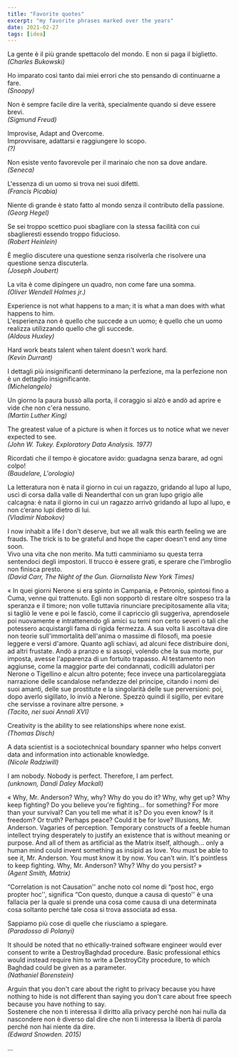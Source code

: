 ```yaml
---
title: "Favorite quotes"
excerpt: "my favorite phrases marked over the years"
date: 2021-02-27
tags: [idea]
---
```



La gente è il più grande spettacolo del mondo. E non si paga il biglietto.  
_(Charles Bukowski)_


Ho imparato così tanto dai miei errori che sto pensando di continuarne a fare.  
_(Snoopy)_


Non è sempre facile dire la verità, specialmente quando si deve essere brevi.  
_(Sigmund Freud)_


Improvise, Adapt and Overcome.  
Improvvisare, adattarsi e raggiungere lo scopo.  
_(?)_


Non esiste vento favorevole per il marinaio che non sa dove andare.  
_(Seneca)_


L'essenza di un uomo si trova nei suoi difetti.  
_(Francis Picabia)_


Niente di grande è stato fatto al mondo senza il contributo della passione.  
_(Georg Hegel)_


Se sei troppo scettico puoi sbagliare con la stessa facilità con cui sbaglieresti essendo troppo fiducioso.  
_(Robert Heinlein)_


È meglio discutere una questione senza risolverla che risolvere una questione senza discuterla.  
_(Joseph Joubert)_


La vita è come dipingere un quadro, non come fare una somma.  
_(Oliver Wendell Holmes jr.)_


Experience is not what happens to a man; it is what a man does with what happens to him.  
L'esperienza non è quello che succede a un uomo; è quello che un uomo realizza utilizzando quello che gli succede.  
_(Aldous Huxley)_


Hard work beats talent when talent﻿ doesn't work hard.  
_(Kevin Durrant)_


I dettagli più insignificanti determinano la perfezione, ma la perfezione non è un dettaglio insignificante.  
_(Michelangelo)_


Un giorno la paura bussò alla porta, il coraggio si alzò e andò ad aprire e vide che non c'era nessuno.  
_(Martin Luther King)_


The greatest value of a picture is when it forces us to notice what we never expected to see.  
_(John W. Tukey. Exploratory Data Analysis. 1977)_


Ricordati che il tempo è giocatore avido: guadagna senza barare, ad ogni colpo!  
_(Baudelare, L'orologio)_


La letteratura non è nata il giorno in cui un ragazzo, gridando al lupo al lupo, uscì di corsa dalla valle di Neanderthal con un gran lupo grigio alle calcagna: è nata il giorno in cui un ragazzo arrivò gridando al lupo al lupo, e non c’erano lupi dietro di lui.  
_(Vladimir Nabokov)_


I now inhabit a life I don't deserve, but we all walk this earth feeling we are frauds. The trick is to be grateful and hope the caper doesn't end any time soon.  
Vivo una vita che non merito. Ma tutti camminiamo su questa terra sentendoci degli impostori. Il trucco è essere grati, e sperare che l’imbroglio non finisca presto.  
_(David Carr, The Night of the Gun. Giornalista New York Times)_


« In quei giorni Nerone si era spinto in Campania, e Petronio, spintosi 
fino a Cuma, venne qui trattenuto. Egli non sopportò di restare oltre 
sospeso tra la speranza e il timore; non volle tuttavia rinunciare 
precipitosamente alla vita; si tagliò le vene e poi le fasciò, come il 
capriccio gli suggeriva, aprendosele poi nuovamente e intrattenendo gli 
amici su temi non certo severi o tali che potessero acquistargli fama di
 rigida fermezza. A sua volta li ascoltava dire non teorie 
sull'immortalità dell'anima o massime di filosofi, ma poesie leggere e 
versi d'amore. Quanto agli schiavi, ad alcuni fece distribuire doni, ad 
altri frustate. Andò a pranzo e si assopì, volendo che la sua morte, pur
 imposta, avesse l'apparenza di un fortuito trapasso. Al testamento non 
aggiunse, come la maggior parte dei condannati, codicilli adulatori per 
Nerone o Tigellino e alcun altro potente; fece invece una 
particolareggiata narrazione delle scandalose nefandezze del principe, 
citando i nomi dei suoi amanti, delle sue prostitute e la singolarità 
delle sue perversioni: poi, dopo averlo sigillato, lo inviò a Nerone. 
Spezzò quindi il sigillo, per evitare che servisse a rovinare altre 
persone. »  
_(Tacito, nei suoi Annali XVI)_


Creativity is the ability to see relationships where none exist.  
_(Thomas Disch)_


A data scientist is a sociotechnical boundary spanner who helps convert data and information into actionable knowledge.  
_(Nicole Radziwill)_


I am nobody. Nobody is perfect. Therefore, I am perfect.  
_(unknown, Dandi Daley Mackall)_


« Why, Mr. Anderson? Why, why? Why do you do it? Why, why get up? Why keep
 fighting? Do you believe you're fighting... for something? For more 
than your survival? Can you tell me what it is? Do you even know? Is it 
freedom? Or truth? Perhaps peace? Could it be for love? Illusions, Mr. 
Anderson. Vagaries of perception. Temporary constructs of a feeble human
 intellect trying desperately to justify an existence that is without 
meaning or purpose. And all of them as artificial as the Matrix itself, 
although... only a human mind could invent something as insipid as love.
 You must be able to see it, Mr. Anderson. You must know it by now. You 
can't win. It's pointless to keep fighting. Why, Mr. Anderson? Why? Why 
do you persist? »  
_(Agent Smith, Matrix)_


“Correlation is not Causation'' anche noto col nome di “post hoc, ergo propter hoc'', significa “Con questo, dunque a causa di questo'' è una fallacia per la quale si prende una cosa come causa di una determinata cosa soltanto perché tale cosa si trova associata ad essa.


Sappiamo più cose di quelle che riusciamo a spiegare.  
_(Paradosso di Polanyi)_


It should be noted that no ethically-trained software engineer would ever consent to write a DestroyBaghdad procedure. 
Basic professional ethics would instead require him to write a DestroyCity procedure, to which Baghdad could be given as a parameter.  
_(Nathaniel Borenstein)_


Arguin that you don't care about the right to privacy because you have nothing to hide is not different than saying you don't care about free speech because you have nothing to say.  
Sostenere che non ti interessa il diritto alla privacy perché non hai nulla da nascondere non è diverso dal dire che non ti interessa la libertà di parola perché non hai niente da dire.  
_(Edward Snowden. 2015)_














...

